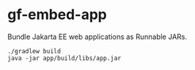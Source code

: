 # gf-embed-app

Bundle Jakarta EE web applications as Runnable JARs.

```shell
./gradlew build
java -jar app/build/libs/app.jar
```
